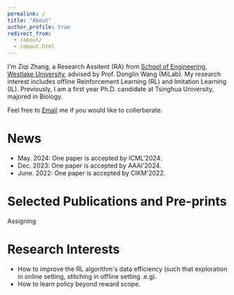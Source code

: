 ```yaml
---
permalink: /
title: "About"
author_profile: true
redirect_from: 
  - /about/
  - /about.html
---
```


I'm Ziqi Zhang, a Research Assitent (RA) from [School of Engineering](https://engineering.westlake.edu.cn/), [Westlake University](https://www.westlake.edu.cn/), advised by Prof. Donglin Wang (MiLab). My research interest includes offline Reinforcement Learning (RL) and Imitation Learning (IL). Previously, I am a first year Ph.D. candidate at Tsinghua University, majored in Biology.

Feel free to [Email](mailto:stevezhangz@163.com)  me if you would like to collerberate. 

News 
======
- May. 2024: One paper is accepted by ICML'2024.
- Dec. 2023: One paper is accepted by AAAI'2024.
- June. 2022: One paper is accepted by CIKM'2022.

Selected Publications and Pre-prints 
======
Assigning

Research Interests
=====
- How to improve the RL algorithm's data efficiency (such that exploration in online setting, stitching in offline setting .e.g).
- How to learn policy beyond reward scope.
